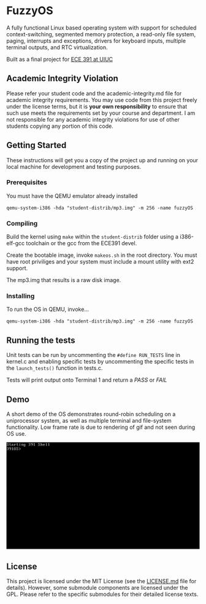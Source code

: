 # FuzzyOS

A fully functional Linux based operating system with support for scheduled context-switching, segmented memory protection, a read-only file system, paging, interrupts and exceptions, drivers for keyboard inputs, multiple terminal outputs, and RTC virtualization. 

Built as a final project for [ECE 391 at UIUC](https://ece.illinois.edu/academics/courses/ece391)

## Academic Integrity Violation

Please refer your student code and the academic-integrity.md file for academic integrity requirements. You may use code from this project freely under the license terms, but it is **your own responsibility** to ensure that such use meets the requirements set by your course and department. I am not responsible for any academic integrity violations for use of other students copying any portion of this code.

## Getting Started

These instructions will get you a copy of the project up and running on your local machine for development and testing purposes. 

### Prerequisites

You must have the QEMU emulator already installed 

```
qemu-system-i386 -hda "student-distrib/mp3.img" -m 256 -name fuzzyOS
```

### 

### Compiling

Build the kernel using `make` within the `student-distrib` folder using a i386-elf-gcc toolchain or the  gcc from the ECE391 devel. 

Create the bootable image, invoke `makeos.sh` in the root directory. You must have root priviliges and your system must include a mount utility with ext2 support.

The mp3.img that results is a raw disk image. 

### Installing

To run the OS in QEMU, invoke...

```
qemu-system-i386 -hda "student-distrib/mp3.img" -m 256 -name fuzzyOS
```

## Running the tests

Unit tests can be run by uncommenting the `#define RUN_TESTS` line in kernel.c and enabling specific tests by uncommenting the specific tests in the `launch_tests()` function in tests.c. 

Tests will print output onto Terminal 1 and return a *PASS* or *FAIL*

## Demo

A short demo of the OS demonstrates round-robin scheduling on a uniprocessor system, as well as multiple terminal and file-system functionality. Low frame rate is due to rendering of gif and not seen during OS use.

![demo](demo.gif)


## License

This project is licensed under the MIT License (see the [LICENSE.md](LICENSE.md) file for details). However, some submodule components are licensed under the GPL. Please refer to the specific submodules for their detailed license texts.
